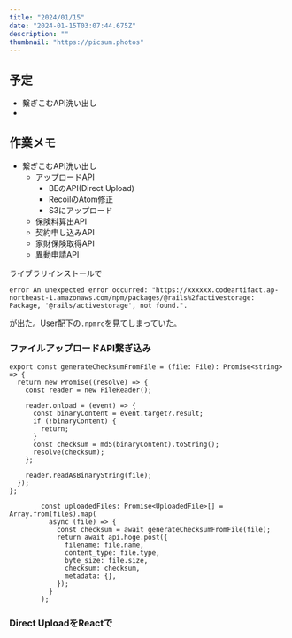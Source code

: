 ```yaml
---
title: "2024/01/15"
date: "2024-01-15T03:07:44.675Z"
description: ""
thumbnail: "https://picsum.photos"
---
```


## 予定

- 繋ぎこむAPI洗い出し
- 



## 作業メモ
- 繋ぎこむAPI洗い出し
    - アップロードAPI
        - BEのAPI(Direct Upload)
        - RecoilのAtom修正
        - S3にアップロード
    - 保険料算出API
    - 契約申し込みAPI
    - 家財保険取得API
    - 異動申請API


ライブラリインストールで
```
error An unexpected error occurred: "https://xxxxxx.codeartifact.ap-northeast-1.amazonaws.com/npm/packages/@rails%2factivestorage: Package, '@rails/activestorage', not found.".
```
が出た。User配下の`.npmrc`を見てしまっていた。




### ファイルアップロードAPI繋ぎ込み

```
export const generateChecksumFromFile = (file: File): Promise<string> => {
  return new Promise((resolve) => {
    const reader = new FileReader();

    reader.onload = (event) => {
      const binaryContent = event.target?.result;
      if (!binaryContent) {
        return;
      }
      const checksum = md5(binaryContent).toString();
      resolve(checksum);
    };

    reader.readAsBinaryString(file);
  });
};
```


```
        const uploadedFiles: Promise<UploadedFile>[] = Array.from(files).map(
          async (file) => {
            const checksum = await generateChecksumFromFile(file);
            return await api.hoge.post({
              filename: file.name,
              content_type: file.type,
              byte_size: file.size,
              checksum: checksum,
              metadata: {},
            });
          }
        );
```

### Direct UploadをReactで
